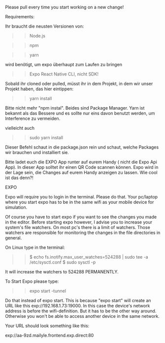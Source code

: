 Please pull every time you start working on a new change!



 Requirements: 

Ihr braucht die neusten Versionen von: 



>>Node.js

>>npm

>>yarn

wird benötigt, um expo überhaupt zum Laufen zu bringen

>>Expo React Native CLI, nicht SDK!


Sobald ihr cloned oder pulled, müsst ihr in dem Projekt, in dem wir unser Projekt haben, das hier eintippen:

>>yarn install 

Bitte nicht mehr "npm instal". Beides sind Package Manager. Yarn ist bekannt als das Bessere und es sollte nur eins davon benutzt werden, um Interference zu vermeiden. 

vielleicht auch 

>>sudo yarn install

Dieser Befehl schaut in die package.json rein und schaut, welche Packages wir brauchen und installiert sie. 



Bitte ladet euch die EXPO App runter auf eurem Handy ( nicht die Expo Api App). In dieser App solltet ihr einen QR Code scannen können. Expo wird in der Lage sein, die Changes auf eurem Handy anzeigen zu lassen.
Wie cool ist das denn?!




EXPO 


Expo will require you to login in the terminal. Please do that.
Your pc/laptop where you start expo has to be in the same wifi as your mobile device for simulation. 

Of course you have to start expo if you want to see the changes you made in the editor. 
Before starting expo however, I advise you to increase your system's file watchers. On most pc's there is a limit of watchers. 
Those watchers are responsible for monitoring the changes in the file directories in general. 


On Linux type in the terminal: 


>> $ echo fs.inotify.max_user_watches=524288 | sudo tee -a /etc/sysctl.conf
>> $ sudo sysctl -p

It will increase the watchers to 524288 PERMANENTLY. 

To Start Expo please type: 

>> expo start -tunnel 

Do that instead of expo start. This is because "expo start" will create an URL like this exp://192.168.1.73:19000. 
In this case the device's network address is before the wifi-definition. But it has to be 
the other way around. Otherwise you won't be able to access another device in the same network. 


Your URL should look something like this: 

exp://aa-9zd.mailyle.frontend.exp.direct:80













